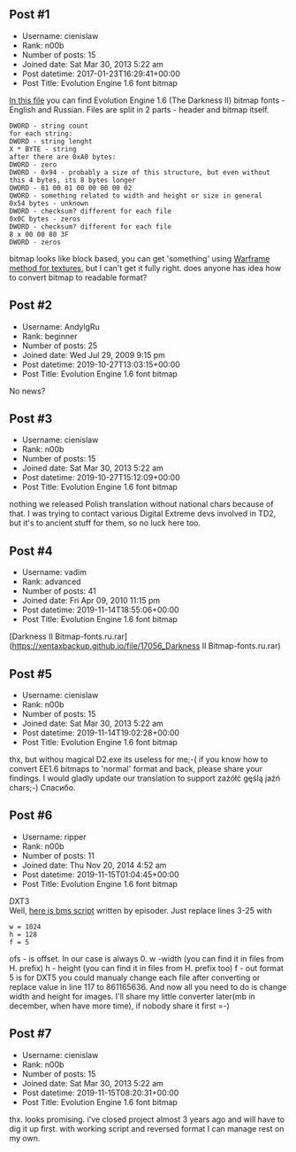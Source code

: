 ## Post #1
- Username: cienislaw
- Rank: n00b
- Number of posts: 15
- Joined date: Sat Mar 30, 2013 5:22 am
- Post datetime: 2017-01-23T16:29:41+00:00
- Post Title: Evolution Engine 1.6 font bitmap

[In this file](https://www.dropbox.com/s/p1704u3mhp6wnkv/evolution_engine_1.6_english_russian_font_bitmap.rar?dl=0) you can find Evolution Engine 1.6 (The Darkness II) bitmap fonts - English and Russian. Files are split in 2 parts - header and bitmap itself.

```
DWORD - string count
for each string:
DWORD - string lenght
X * BYTE - string
after there are 0xA0 bytes:
DWORD - zero
DWORD - 0x94 - probably a size of this structure, but even without this 4 bytes, its 8 bytes longer
QWORD - 01 00 01 00 00 00 00 02
QWORD - something related to width and height or size in general 
0x54 bytes - unknown
DWORD - checksum? different for each file
0x0C bytes - zeros
DWORD - checksum? different for each file
8 x 00 00 80 3F
DWORD - zeros
```


bitmap looks like block based, you can get 'something' using [Warframe method for textures](http://forum.xentax.com/viewtopic.php?f=18&t=10991), but I can't get it fully right. does anyone has idea how to convert bitmap to readable format?
## Post #2
- Username: AndylgRu
- Rank: beginner
- Number of posts: 25
- Joined date: Wed Jul 29, 2009 9:15 pm
- Post datetime: 2019-10-27T13:03:15+00:00
- Post Title: Evolution Engine 1.6 font bitmap

No news?
## Post #3
- Username: cienislaw
- Rank: n00b
- Number of posts: 15
- Joined date: Sat Mar 30, 2013 5:22 am
- Post datetime: 2019-10-27T15:12:09+00:00
- Post Title: Evolution Engine 1.6 font bitmap

nothing  we released Polish translation without national chars because of that. I was trying to contact various Digital Extreme devs involved in TD2, but it's to ancient stuff for them, so no luck here too.
## Post #4
- Username: vadim
- Rank: advanced
- Number of posts: 41
- Joined date: Fri Apr 09, 2010 11:15 pm
- Post datetime: 2019-11-14T18:55:06+00:00
- Post Title: Evolution Engine 1.6 font bitmap

[Darkness II Bitmap-fonts.ru.rar](https://xentaxbackup.github.io/file/17056_Darkness II Bitmap-fonts.ru.rar)
## Post #5
- Username: cienislaw
- Rank: n00b
- Number of posts: 15
- Joined date: Sat Mar 30, 2013 5:22 am
- Post datetime: 2019-11-14T19:02:28+00:00
- Post Title: Evolution Engine 1.6 font bitmap

thx, but withou magical D2.exe its useless for me;-( if you know how to convert EE1.6 bitmaps to 'normal' format and back, please share your findings. I would gladly update our translation to support zażółć gęślą jaźń chars;-) Спасибо.
## Post #6
- Username: ripper
- Rank: n00b
- Number of posts: 11
- Joined date: Thu Nov 20, 2014 4:52 am
- Post datetime: 2019-11-15T01:04:45+00:00
- Post Title: Evolution Engine 1.6 font bitmap

DXT3   
Well, [here is bms script](https://zenhax.com/download/file.php?id=4770) written by episoder. Just replace lines 3-25 with 

```
w = 1024
h = 128
f = 5
```

ofs - is offset. In our case is always 0.
w -width (you can find it in files from H. prefix)
h - height (you can find it in files from H. prefix too)
f - out format 5 is for DXT5 you could manualy change each file after converting or replace value in line 117 to 861165636. 
And now all you need to do is change width and height for images. I'll share my little converter later(mb in december, when have more time), if nobody share it first =-)
## Post #7
- Username: cienislaw
- Rank: n00b
- Number of posts: 15
- Joined date: Sat Mar 30, 2013 5:22 am
- Post datetime: 2019-11-15T08:20:31+00:00
- Post Title: Evolution Engine 1.6 font bitmap

thx. looks promising. i've closed project almost 3 years ago and will have to dig it up first. with working script and reversed format I can manage rest on my own.
